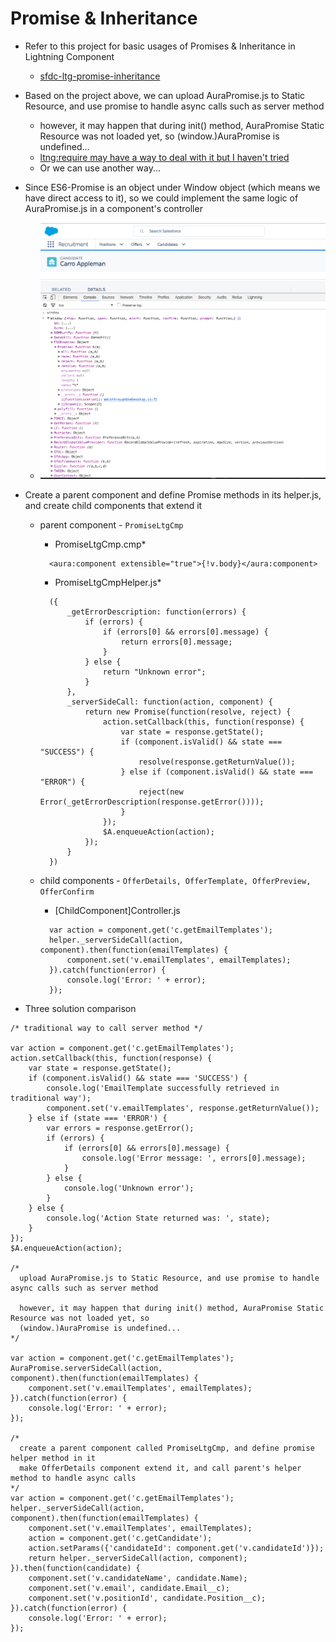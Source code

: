 # Promise & Inheritance

* Refer to this project for basic usages of Promises & Inheritance in Lightning Component
  * [sfdc-ltg-promise-inheritance](https://github.com/jacky1999cn2000/sfdc-ltg-promise-inheritance)

* Based on the project above, we can upload AuraPromise.js to Static Resource, and use promise to handle async calls such as server method
  * however, it may happen that during init() method, AuraPromise Static Resource was not loaded yet, so
(window.)AuraPromise is undefined...
  * [ltng:require may have a way to deal with it but I haven't tried](http://salesforce.stackexchange.com/questions/106495/initializing-javascript-plugin-after-loading-data-in-lightning-component)
  * Or we can use another way...

* Since ES6-Promise is an object under Window object (which means we have direct access to it), so we could implement the same logic of AuraPromise.js in a component's controller
  * ![window object](/screenshots/windowobject.png)

* Create a parent component and define Promise methods in its helper.js, and create child components that extend it
  * parent component - `PromiseLtgCmp`
    * PromiseLtgCmp.cmp*
    ```
      <aura:component extensible="true">{!v.body}</aura:component>
    ```

    * PromiseLtgCmpHelper.js*
    ```
      ({
          _getErrorDescription: function(errors) {
              if (errors) {
                  if (errors[0] && errors[0].message) {
                      return errors[0].message;
                  }
              } else {
                  return "Unknown error";
              }
          },
          _serverSideCall: function(action, component) {
              return new Promise(function(resolve, reject) {
                  action.setCallback(this, function(response) {
                      var state = response.getState();
                      if (component.isValid() && state === "SUCCESS") {
                          resolve(response.getReturnValue());
                      } else if (component.isValid() && state === "ERROR") {
                          reject(new Error(_getErrorDescription(response.getError())));
                      }
                  });
                  $A.enqueueAction(action);
              });
          }
      })
    ```
  * child components - `OfferDetails, OfferTemplate, OfferPreview, OfferConfirm`
    * [ChildComponent]Controller.js
    ```
      var action = component.get('c.getEmailTemplates');
      helper._serverSideCall(action, component).then(function(emailTemplates) {
          component.set('v.emailTemplates', emailTemplates);
      }).catch(function(error) {
          console.log('Error: ' + error);
      });
    ```
* Three solution comparison
```
/* traditional way to call server method */

var action = component.get('c.getEmailTemplates');
action.setCallback(this, function(response) {
    var state = response.getState();
    if (component.isValid() && state === 'SUCCESS') {
        console.log('EmailTemplate successfully retrieved in traditional way');
        component.set('v.emailTemplates', response.getReturnValue());
    } else if (state === 'ERROR') {
        var errors = response.getError();
        if (errors) {
            if (errors[0] && errors[0].message) {
                console.log('Error message: ', errors[0].message);
            }
        } else {
            console.log('Unknown error');
        }
    } else {
        console.log('Action State returned was: ', state);
    }
});
$A.enqueueAction(action);

/*
  upload AuraPromise.js to Static Resource, and use promise to handle async calls such as server method

  however, it may happen that during init() method, AuraPromise Static Resource was not loaded yet, so
  (window.)AuraPromise is undefined...
*/

var action = component.get('c.getEmailTemplates');
AuraPromise.serverSideCall(action, component).then(function(emailTemplates) {
    component.set('v.emailTemplates', emailTemplates);
}).catch(function(error) {
    console.log('Error: ' + error);
});

/*
  create a parent component called PromiseLtgCmp, and define promise helper method in it
  make OfferDetails component extend it, and call parent's helper method to handle async calls
*/
var action = component.get('c.getEmailTemplates');
helper._serverSideCall(action, component).then(function(emailTemplates) {
    component.set('v.emailTemplates', emailTemplates);
    action = component.get('c.getCandidate');
    action.setParams({'candidateId': component.get('v.candidateId')});
    return helper._serverSideCall(action, component);
}).then(function(candidate) {
    component.set('v.candidateName', candidate.Name);
    component.set('v.email', candidate.Email__c);
    component.set('v.positionId', candidate.Position__c);
}).catch(function(error) {
    console.log('Error: ' + error);
});
```
